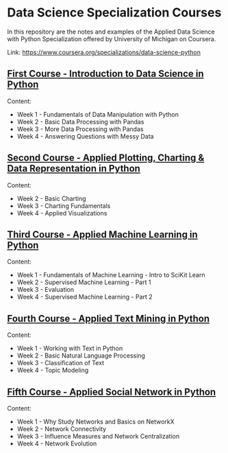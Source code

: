 # Data Science Specialization Courses

In this repository are the notes and examples of the Applied Data Science with Python Specialization offered by University of Michigan on Coursera.

Link: https://www.coursera.org/specializations/data-science-python

## [First Course - Introduction to Data Science in Python](https://github.com/nicolasenriquez/Data_Science_Portafolio/tree/main/data_science_specialization/Course%201%20-%20Introduction)
Content:
- Week 1 - Fundamentals of Data Manipulation with Python
- Week 2 - Basic Data Processing with Pandas
- Week 3 - More Data Processing with Pandas
- Week 4 - Answering Questions with Messy Data

## [Second Course - Applied Plotting, Charting & Data Representation in Python](https://github.com/nicolasenriquez/Data_Science_Portafolio/tree/main/data_science_specialization/Course%202%20-%20Plotting)
Content:
- Week 2 - Basic Charting
- Week 3 - Charting Fundamentals
- Week 4 - Applied Visualizations

## [Third Course - Applied Machine Learning in Python](https://github.com/nicolasenriquez/Data_Science_Portafolio/tree/main/data_science_specialization/Course%203%20-%20Machine%20Learning)
Content:
- Week 1 - Fundamentals of Machine Learning - Intro to SciKit Learn
- Week 2 - Supervised Machine Learning - Part 1
- Week 3 - Evaluation
- Week 4 - Supervised Machine Learning - Part 2

## [Fourth Course - Applied Text Mining in Python](https://github.com/nicolasenriquez/Data_Science_Portafolio/tree/main/data_science_specialization/Course%204%20-%20Text%20Mining)
Content:
- Week 1 - Working with Text in Python
- Week 2 - Basic Natural Language Processing
- Week 3 - Classification of Text
- Week 4 - Topic Modeling

## [Fifth Course - Applied Social Network in Python](https://github.com/nicolasenriquez/Data_Science_Portafolio/tree/main/data_science_specialization/Course%205%20-%20Social%20Networks)
Content:
- Week 1 - Why Study Networks and Basics on NetworkX
- Week 2 - Network Connectivity
- Week 3 - Influence Measures and Network Centralization
- Week 4 - Network Evolution

